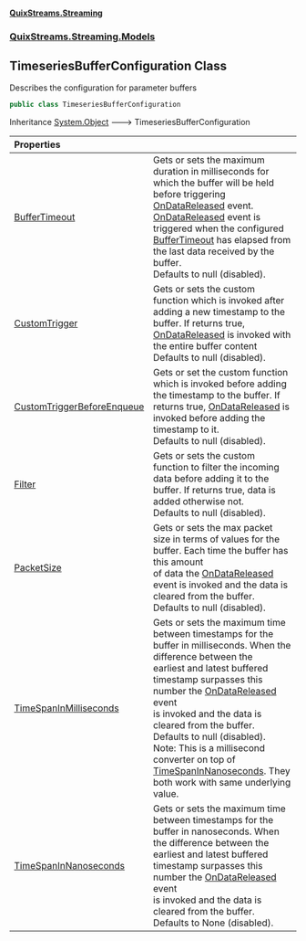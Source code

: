 #### [QuixStreams.Streaming](index.md 'index')
### [QuixStreams.Streaming.Models](QuixStreams.Streaming.Models.md 'QuixStreams.Streaming.Models')

## TimeseriesBufferConfiguration Class

Describes the configuration for parameter buffers

```csharp
public class TimeseriesBufferConfiguration
```

Inheritance [System.Object](https://docs.microsoft.com/en-us/dotnet/api/System.Object 'System.Object') &#129106; TimeseriesBufferConfiguration

| Properties | |
| :--- | :--- |
| [BufferTimeout](TimeseriesBufferConfiguration.BufferTimeout.md 'QuixStreams.Streaming.Models.TimeseriesBufferConfiguration.BufferTimeout') | Gets or sets the maximum duration in milliseconds for which the buffer will be held before triggering [OnDataReleased](TimeseriesBuffer.OnDataReleased.md 'QuixStreams.Streaming.Models.TimeseriesBuffer.OnDataReleased') event. <br/>[OnDataReleased](TimeseriesBuffer.OnDataReleased.md 'QuixStreams.Streaming.Models.TimeseriesBuffer.OnDataReleased') event is triggered when the configured [BufferTimeout](TimeseriesBufferConfiguration.BufferTimeout.md 'QuixStreams.Streaming.Models.TimeseriesBufferConfiguration.BufferTimeout') has elapsed from the last data received by the buffer.<br/>Defaults to null (disabled). |
| [CustomTrigger](TimeseriesBufferConfiguration.CustomTrigger.md 'QuixStreams.Streaming.Models.TimeseriesBufferConfiguration.CustomTrigger') | Gets or sets the custom function which is invoked after adding a new timestamp to the buffer. If returns true, [OnDataReleased](TimeseriesBuffer.OnDataReleased.md 'QuixStreams.Streaming.Models.TimeseriesBuffer.OnDataReleased') is invoked with the entire buffer content<br/>Defaults to null (disabled). |
| [CustomTriggerBeforeEnqueue](TimeseriesBufferConfiguration.CustomTriggerBeforeEnqueue.md 'QuixStreams.Streaming.Models.TimeseriesBufferConfiguration.CustomTriggerBeforeEnqueue') | Gets or set the custom function which is invoked before adding the timestamp to the buffer. If returns true, [OnDataReleased](TimeseriesBuffer.OnDataReleased.md 'QuixStreams.Streaming.Models.TimeseriesBuffer.OnDataReleased') is invoked before adding the timestamp to it.<br/>Defaults to null (disabled). |
| [Filter](TimeseriesBufferConfiguration.Filter.md 'QuixStreams.Streaming.Models.TimeseriesBufferConfiguration.Filter') | Gets or sets the custom function to filter the incoming data before adding it to the buffer. If returns true, data is added otherwise not. <br/>Defaults to null (disabled). |
| [PacketSize](TimeseriesBufferConfiguration.PacketSize.md 'QuixStreams.Streaming.Models.TimeseriesBufferConfiguration.PacketSize') | Gets or sets the max packet size in terms of values for the buffer. Each time the buffer has this amount<br/>of data the [OnDataReleased](TimeseriesBuffer.OnDataReleased.md 'QuixStreams.Streaming.Models.TimeseriesBuffer.OnDataReleased') event is invoked and the data is cleared from the buffer.<br/>Defaults to null (disabled). |
| [TimeSpanInMilliseconds](TimeseriesBufferConfiguration.TimeSpanInMilliseconds.md 'QuixStreams.Streaming.Models.TimeseriesBufferConfiguration.TimeSpanInMilliseconds') | Gets or sets the maximum time between timestamps for the buffer in milliseconds. When the difference between the<br/>earliest and latest buffered timestamp surpasses this number the [OnDataReleased](TimeseriesBuffer.OnDataReleased.md 'QuixStreams.Streaming.Models.TimeseriesBuffer.OnDataReleased') event<br/>is invoked and the data is cleared from the buffer.<br/>Defaults to null (disabled).<br/>Note: This is a millisecond converter on top of [TimeSpanInNanoseconds](TimeseriesBufferConfiguration.TimeSpanInNanoseconds.md 'QuixStreams.Streaming.Models.TimeseriesBufferConfiguration.TimeSpanInNanoseconds'). They both work with same underlying value. |
| [TimeSpanInNanoseconds](TimeseriesBufferConfiguration.TimeSpanInNanoseconds.md 'QuixStreams.Streaming.Models.TimeseriesBufferConfiguration.TimeSpanInNanoseconds') | Gets or sets the maximum time between timestamps for the buffer in nanoseconds. When the difference between the<br/>earliest and latest buffered timestamp surpasses this number the [OnDataReleased](TimeseriesBuffer.OnDataReleased.md 'QuixStreams.Streaming.Models.TimeseriesBuffer.OnDataReleased') event<br/>is invoked and the data is cleared from the buffer.<br/>Defaults to None (disabled). |
